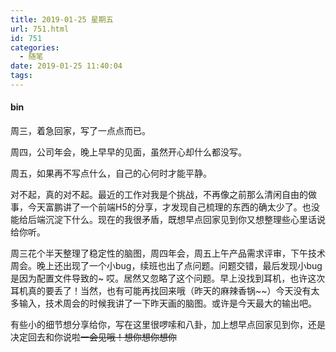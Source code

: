 ```yaml
---
title: 2019-01-25 星期五
url: 751.html
id: 751
categories:
  - 随笔
date: 2019-01-25 11:40:04
tags:
---
```


#### bin

周三，着急回家，写了一点点而已。

周四，公司年会，晚上早早的见面，虽然开心却什么都没写。

周五，如果再不写点什么，自己的心何时才能平静。

对不起，真的对不起。最近的工作对我是个挑战，不再像之前那么清闲自由的做事，今天富鹏讲了一个前端H5的分享，才发现自己梳理的东西的确太少了。也没能给后端沉淀下什么。现在的我很矛盾，既想早点回家见到你又想整理些心里话说给你听。

周三花个半天整理了稳定性的脑图，周四年会，周五上午产品需求评审，下午技术周会。晚上还出现了一个小bug，续班也出了点问题。问题交错，最后发现小bug是因为配置文件导致的~ 哎。居然又忽略了这个问题。早上没找到耳机，也许这次耳机真的要丢了！当然，也有可能再找回来哦（昨天的麻辣香锅~~）今天没有太多输入，技术周会的时候我讲了一下昨天画的脑图。或许是今天最大的输出吧。

有些小的细节想分享给你，写在这里很啰嗦和八卦，加上想早点回家见到你，还是决定回去和你说啦~~一会见哦！想你想你想你~~